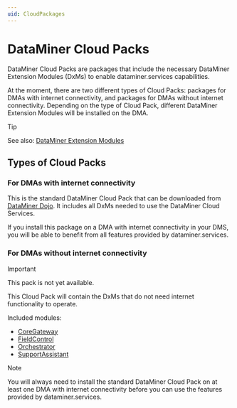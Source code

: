 ```yaml
---
uid: CloudPackages
---
```


# DataMiner Cloud Packs

DataMiner Cloud Packs are packages that include the necessary DataMiner Extension Modules (DxMs) to enable dataminer.services capabilities.

At the moment, there are two different types of Cloud Packs: packages for DMAs with internet connectivity, and packages for DMAs without internet connectivity. Depending on the type of Cloud Pack, different DataMiner Extension Modules will be installed on the DMA.

> [!TIP]
> See also: [DataMiner Extension Modules](xref:DataMinerExtensionModules)

## Types of Cloud Packs

### For DMAs with internet connectivity

This is the standard DataMiner Cloud Pack that can be downloaded from [DataMiner Dojo](https://community.dataminer.services/downloads/). It includes all DxMs needed to use the DataMiner Cloud Services.

If you install this package on a DMA with internet connectivity in your DMS, you will be able to benefit from all features provided by dataminer.services.

### For DMAs without internet connectivity

> [!IMPORTANT]
> This pack is not yet available.

This Cloud Pack will contain the DxMs that do not need internet functionality to operate.

Included modules:

- [CoreGateway](xref:DataMinerExtensionModules#coregateway)
- [FieldControl](xref:DataMinerExtensionModules#fieldcontrol)
- [Orchestrator](xref:DataMinerExtensionModules#orchestrator)
- [SupportAssistant](xref:DataMinerExtensionModules#supportassistant)

> [!NOTE]
> You will always need to install the standard DataMiner Cloud Pack on at least one DMA with internet connectivity before you can use the features provided by dataminer.services.
